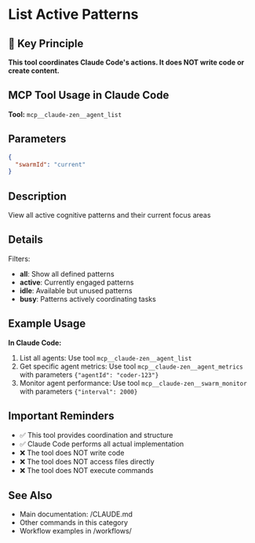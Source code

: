 # List Active Patterns

## 🎯 Key Principle
**This tool coordinates Claude Code's actions. It does NOT write code or create content.**

## MCP Tool Usage in Claude Code

**Tool:** `mcp__claude-zen__agent_list`

## Parameters
```json
{
  "swarmId": "current"
}
```

## Description
View all active cognitive patterns and their current focus areas

## Details
Filters:
- **all**: Show all defined patterns
- **active**: Currently engaged patterns
- **idle**: Available but unused patterns
- **busy**: Patterns actively coordinating tasks

## Example Usage

**In Claude Code:**
1. List all agents: Use tool `mcp__claude-zen__agent_list`
2. Get specific agent metrics: Use tool `mcp__claude-zen__agent_metrics` with parameters `{"agentId": "coder-123"}`
3. Monitor agent performance: Use tool `mcp__claude-zen__swarm_monitor` with parameters `{"interval": 2000}`

## Important Reminders
- ✅ This tool provides coordination and structure
- ✅ Claude Code performs all actual implementation
- ❌ The tool does NOT write code
- ❌ The tool does NOT access files directly
- ❌ The tool does NOT execute commands

## See Also
- Main documentation: /CLAUDE.md
- Other commands in this category
- Workflow examples in /workflows/
